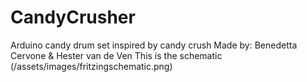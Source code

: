 # CandyCrusher
Arduino candy drum set inspired by candy crush
Made by: Benedetta Cervone & Hester van de Ven
This is the schematic
(/assets/images/fritzingschematic.png)
